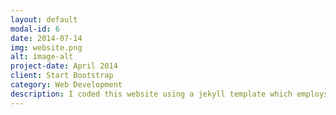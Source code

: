 ```yaml
---
layout: default
modal-id: 6
date: 2014-07-14
img: website.png
alt: image-alt
project-date: April 2014
client: Start Bootstrap
category: Web Development
description: I coded this website using a jekyll template which employs Ruby, JavaScript, HTML, and CSS. It is hosted though <a href="https://github.com/kuckertza/kuckertza.github.io">GitHub Pages</a> and was a fun way for me to learn about web design.
---
```

